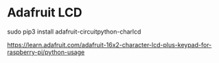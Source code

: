 # Adafruit LCD


sudo pip3 install adafruit-circuitpython-charlcd


https://learn.adafruit.com/adafruit-16x2-character-lcd-plus-keypad-for-raspberry-pi/python-usage

